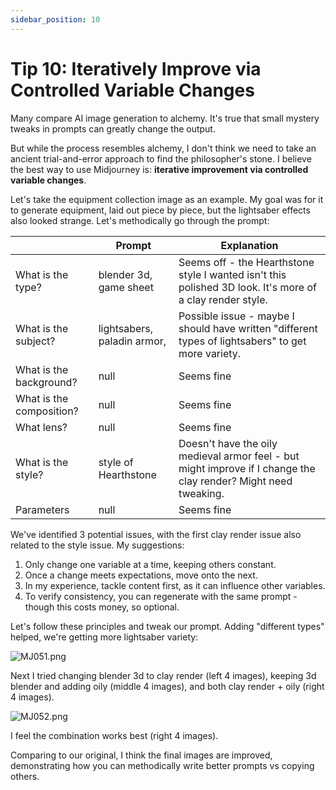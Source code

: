 ```yaml
---
sidebar_position: 10
---
```


# Tip 10: Iteratively Improve via Controlled Variable Changes

Many compare AI image generation to alchemy. It's true that small mystery tweaks in prompts can greatly change the output.

But while the process resembles alchemy, I don't think we need to take an ancient trial-and-error approach to find the philosopher's stone. I believe the best way to use Midjourney is: **iterative improvement via controlled variable changes**.

Let's take the equipment collection image as an example. My goal was for it to generate equipment, laid out piece by piece, but the lightsaber effects also looked strange. Let's methodically go through the prompt:

| <div style={{width:180}}></div> | **Prompt**                  | **Explanation**                                                                                                 |
| ------------------------------- | --------------------------- | --------------------------------------------------------------------------------------------------------------- |
| What is the type?               | blender 3d, game sheet      | Seems off - the Hearthstone style I wanted isn't this polished 3D look. It's more of a clay render style.       |
| What is the subject?            | lightsabers, paladin armor, | Possible issue - maybe I should have written "different types of lightsabers" to get more variety.              |
| What is the background?         | null                        | Seems fine                                                                                                      |
| What is the composition?        | null                        | Seems fine                                                                                                      |
| What lens?                      | null                        | Seems fine                                                                                                      |
| What is the style?              | style of Hearthstone        | Doesn't have the oily medieval armor feel - but might improve if I change the clay render? Might need tweaking. |
| Parameters                      | null                        | Seems fine                                                                                                      |

We've identified 3 potential issues, with the first clay render issue also related to the style issue. My suggestions:

1. Only change one variable at a time, keeping others constant.
2. Once a change meets expectations, move onto the next.
3. In my experience, tackle content first, as it can influence other variables.
4. To verify consistency, you can regenerate with the same prompt - though this costs money, so optional.

Let's follow these principles and tweak our prompt. Adding "different types" helped, we're getting more lightsaber variety:

![MJ051.png](https://res.craft.do/user/full/d845172f-becd-4255-bf79-d722098b2d83/doc/15EA26B6-9B49-4076-B8D8-DFE53ABD52C8/D9C6275A-84EE-42EC-9509-F43E60C9B66F_2/pGbPtLPgN7zTTZlDFgNVexGZ4BxTGtiE3vy0jdlY5CIz/MJ051.png)

Next I tried changing blender 3d to clay render (left 4 images), keeping 3d blender and adding oily (middle 4 images), and both clay render + oily (right 4 images).

![MJ052.png](https://res.craft.do/user/full/d845172f-becd-4255-bf79-d722098b2d83/doc/15EA26B6-9B49-4076-B8D8-DFE53ABD52C8/ADB20BDA-306A-43F7-90E0-DEBC3DA471CE_2/xGfjCTVHUxQI4j1CVceShaJEMymax4oa3NxxPccCI1wz/MJ052.png)

I feel the combination works best (right 4 images).

Comparing to our original, I think the final images are improved, demonstrating how you can methodically write better prompts vs copying others.

